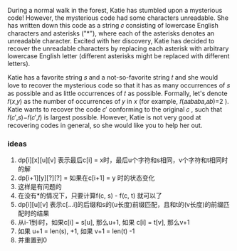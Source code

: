During a normal walk in the forest, Katie has stumbled upon a mysterious code! However, the mysterious code had some characters unreadable. She has written down this code as a string 𝑐
 consisting of lowercase English characters and asterisks ("*"), where each of the asterisks denotes an unreadable character. Excited with her discovery, Katie has decided to recover the unreadable characters by replacing each asterisk with arbitrary lowercase English letter (different asterisks might be replaced with different letters).

Katie has a favorite string 𝑠
 and a not-so-favorite string 𝑡
 and she would love to recover the mysterious code so that it has as many occurrences of 𝑠
 as possible and as little occurrences of 𝑡
 as possible. Formally, let's denote 𝑓(𝑥,𝑦)
 as the number of occurrences of 𝑦
 in 𝑥
 (for example, 𝑓(𝑎𝑎𝑏𝑎𝑏𝑎,𝑎𝑏)=2
). Katie wants to recover the code 𝑐′
 conforming to the original 𝑐
, such that 𝑓(𝑐′,𝑠)−𝑓(𝑐′,𝑡)
 is largest possible. However, Katie is not very good at recovering codes in general, so she would like you to help her out.

 ### ideas
 1. dp[i][x][u][v] 表示最后c[i] = x时，最后u个字符和s相同，v个字符和t相同时的解
 2. dp[i+1][y][?][?] = 如果在c[i+1] = y 时的状态变化
 3. 这样是有问题的
 4. 在没有*的情况下，只要计算f(c, s) - f(c, t) 就可以了
 5. dp[i][u][v] 表示c[...i]的后缀和s的(u长度)前缀匹配，且和t的(v长度)的前缀匹配时的结果
 6. 从i-1到i时，如果c[i] = s[u], 那么u+1, 如果 c[i] = t[v], 那么v+1
 7. 如果 u+1 = len(s), +1, 如果 v+1 = len(t) -1
 8. 并重置到0